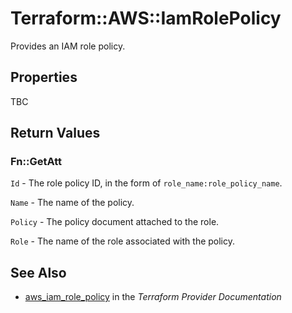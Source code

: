 # Terraform::AWS::IamRolePolicy

Provides an IAM role policy.

## Properties

TBC

## Return Values

### Fn::GetAtt

`Id` - The role policy ID, in the form of `role_name:role_policy_name`.

`Name` - The name of the policy.

`Policy` - The policy document attached to the role.

`Role` - The name of the role associated with the policy.

## See Also

* [aws_iam_role_policy](https://www.terraform.io/docs/providers/aws/r/iam_role_policy.html) in the _Terraform Provider Documentation_